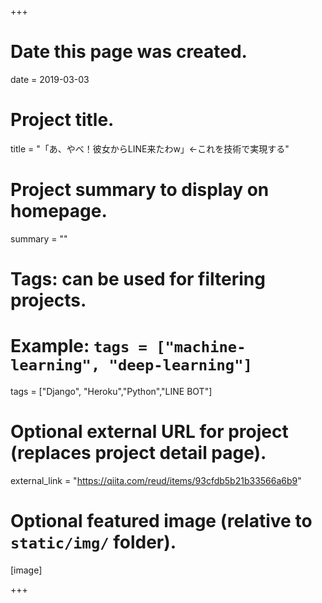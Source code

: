 +++
# Date this page was created.
date = 2019-03-03

# Project title.
title = "「あ、やべ！彼女からLINE来たわw」←これを技術で実現する"

# Project summary to display on homepage.
summary = ""



# Tags: can be used for filtering projects.
# Example: `tags = ["machine-learning", "deep-learning"]`
tags = ["Django", "Heroku","Python","LINE BOT"]

# Optional external URL for project (replaces project detail page).
external_link = "https://qiita.com/reud/items/93cfdb5b21b33566a6b9"



# Optional featured image (relative to `static/img/` folder).
[image]

+++
